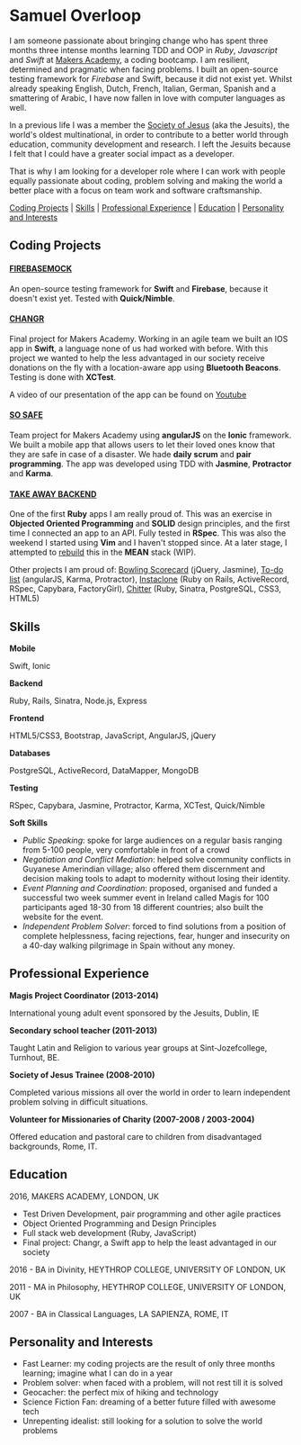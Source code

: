 Samuel Overloop
===============

I am someone passionate about bringing change who has spent three months three intense months learning TDD and OOP in *Ruby*, *Javascript* and *Swift* at [Makers Academy](http://www.makersacademy.com), a coding bootcamp. I am resilient, determined and pragmatic when facing problems. I built an open-source testing framework for *Firebase* and Swift, because it did not exist yet. Whilst already speaking English, Dutch, French, Italian, German, Spanish and a smattering of Arabic, I have now fallen in love with computer languages as well.

In a previous life I was a member the [Society of Jesus](http://www.jesuit.org.uk) (aka the Jesuits), the world's oldest multinational, in order to contribute to a better world through education, community development and research. I left the Jesuits because I felt that I could have a greater social impact as a developer.

That is why I am looking for a developer role where I can work with people equally passionate about coding, problem solving and making the world a better place with a focus on team work and software craftsmanship.

[Coding Projects](#coding-projects) | [Skills](#skills) | [Professional Experience](#professional-experience) | [Education](#education) | [Personality and Interests](#personality-and-interests)

Coding Projects
---------------

#### [FIREBASEMOCK](https://github.com/samover/FirebaseMock)

An open-source testing framework for **Swift** and **Firebase**, because it doesn't exist yet. Tested with **Quick/Nimble**. 

#### [CHANGR](https://github.com/samover/changr)

Final project for Makers Academy. Working in an agile team we built an IOS app in **Swift**, a language none of us had worked with before. With this project we wanted to help the less advantaged in our society receive donations on the fly with a location-aware app using **Bluetooth Beacons**. Testing is done with **XCTest**.

A video of our presentation of the app can be found on [Youtube](https://youtu.be/AyVZJ511cqI?t=96)

#### [SO SAFE](https://github.com/samover/so_safe)

Team project for Makers Academy using **angularJS** on the **Ionic** framework. We built a mobile app that allows users to let their loved ones know that they are safe in case of a disaster. We hade **daily scrum** and **pair programming**. The app was developed using TDD with **Jasmine**, **Protractor** and **Karma**.

#### [TAKE AWAY BACKEND](https://github.com/samover/takeaway)

One of the first **Ruby** apps I am really proud of. This was an exercise in **Objected Oriented Programming** and **SOLID** design principles, and the first time I connected an app to an API. Fully tested in **RSpec**. This was also the weekend I started using **Vim** and I haven't stopped since. At a later stage, I attempted to [rebuild](https://github.com/Mattia46/takeaway_project) this in the **MEAN** stack (WIP).

Other projects I am proud of: [Bowling Scorecard](https://github.com/samover/bowling_scorecard) (jQuery, Jasmine), [To-do list](https://github.com/samover/todo_list) (angularJS, Karma, Protractor), [Instaclone](https://github.com/samover/instagram) (Ruby on Rails, ActiveRecord, RSpec, Capybara, FactoryGirl), [Chitter](https://github.com/samover/chitter) (Ruby, Sinatra, PostgreSQL, CSS3, HTML5)

Skills
------

**Mobile**

Swift, Ionic

**Backend**

Ruby, Rails, Sinatra, Node.js, Express

**Frontend**

HTML5/CSS3, Bootstrap, JavaScript, AngularJS, jQuery

**Databases**

PostgreSQL, ActiveRecord, DataMapper, MongoDB

**Testing**

RSpec, Capybara, Jasmine, Protractor, Karma, XCTest, Quick/Nimble

**Soft Skills**

* *Public Speaking*: spoke for large audiences on a regular basis ranging from 5-100 people, very comfortable in front of a crowd
* *Negotiation and Conflict Mediation*: helped solve community conflicts in Guyanese Amerindian village; also offered them discernment and decision making tools to adapt to modernity without losing their identity.
* *Event Planning and Coordination*: proposed, organised and funded a successful two week summer event in Ireland called Magis for 100 participants aged 18-30 from 18 different countries; also built the website for the event.
* *Independent Problem Solver*: forced to find solutions from a position of complete helplessness, facing rejections, fear, hunger and insecurity on a 40-day walking pilgrimage in Spain without any money.

Professional Experience
-----------------------
**Magis Project Coordinator (2013-2014)**

International young adult event sponsored by the Jesuits, Dublin, IE

**Secondary school teacher (2011-2013)**

Taught Latin and Religion to various year groups at Sint-Jozefcollege, Turnhout, BE.

**Society of Jesus Trainee (2008-2010)**

Completed various missions all over the world in order to learn independent problem solving in difficult situations.

**Volunteer for Missionaries of Charity (2007-2008 / 2003-2004)**

Offered education and pastoral care to children from disadvantaged backgrounds, Rome, IT.

Education
---------

2016, MAKERS ACADEMY, LONDON, UK
* Test Driven Development, pair programming and other agile practices
* Object Oriented Programming and Design Principles
* Full stack web development (Ruby, JavaScript)
* Final project: Changr, a Swift app to help the least advantaged in our society

2016 - BA in Divinity, HEYTHROP COLLEGE, UNIVERSITY OF LONDON, UK

2011 - MA in Philosophy, HEYTHROP COLLEGE, UNIVERSITY OF LONDON, UK

2007 - BA in Classical Languages, LA SAPIENZA, ROME, IT

Personality and Interests
--------------------------
* Fast Learner: my coding projects are the result of only three months learning; imagine what I can do in a year 
* Problem solver: when faced with a problem, will not rest till it is solved
* Geocacher: the perfect mix of hiking and technology
* Science Fiction Fan: dreaming of a better future filled with awesome tech
* Unrepenting idealist: still looking for a solution to solve the world problems
